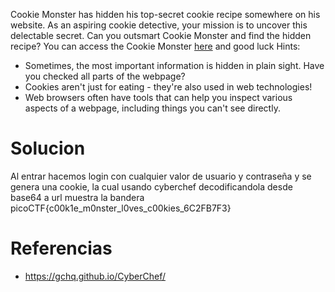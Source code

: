 Cookie Monster has hidden his top-secret cookie recipe somewhere on his website. As an aspiring cookie detective, your mission is to uncover this delectable secret. Can you outsmart Cookie Monster and find the hidden recipe? You can access the Cookie Monster [here](http://verbal-sleep.picoctf.net:56241/) and good luck
Hints:
- Sometimes, the most important information is hidden in plain sight. Have you checked all parts of the webpage?
- Cookies aren't just for eating - they're also used in web technologies!
- Web browsers often have tools that can help you inspect various aspects of a webpage, including things you can't see directly.
# Solucion
Al entrar hacemos login con cualquier valor de usuario y contraseña y se genera una cookie, la cual usando cyberchef decodificandola desde base64 a url muestra la bandera
picoCTF{c00k1e_m0nster_l0ves_c00kies_6C2FB7F3}
# Referencias
- https://gchq.github.io/CyberChef/